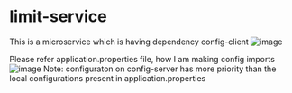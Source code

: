 # limit-service
This is a microservice which is having dependency config-client ![image](https://github.com/user-attachments/assets/6547ef81-4441-44af-9a10-ca0b43ff3861)


Please refer application.properties file, how I am making config imports
![image](https://github.com/user-attachments/assets/0d28d4f3-6ad2-413b-8679-3b7ce6361065)
Note: configuraton on config-server has more priority than the local configurations present in application.properties
